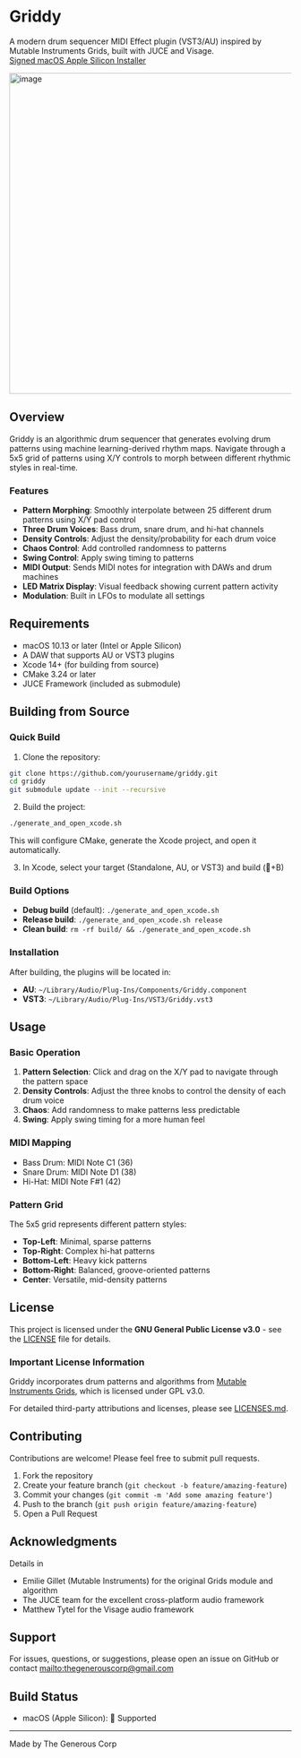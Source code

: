 # Griddy

A modern drum sequencer MIDI Effect plugin (VST3/AU) inspired by Mutable Instruments Grids, built with JUCE and Visage.<br>
[Signed macOS Apple Silicon Installer](https://github.com/danielraffel/Griddy-MIDI-Effect-Plugin/releases/tag/1.0.1)

<img width="630" height="573" alt="image" src="https://github.com/user-attachments/assets/dc2e8f45-2b1b-4c44-9771-f8c14caad771" />


## Overview

Griddy is an algorithmic drum sequencer that generates evolving drum patterns using machine learning-derived rhythm maps. Navigate through a 5x5 grid of patterns using X/Y controls to morph between different rhythmic styles in real-time.

### Features

- **Pattern Morphing**: Smoothly interpolate between 25 different drum patterns using X/Y pad control
- **Three Drum Voices**: Bass drum, snare drum, and hi-hat channels
- **Density Controls**: Adjust the density/probability for each drum voice
- **Chaos Control**: Add controlled randomness to patterns
- **Swing Control**: Apply swing timing to patterns
- **MIDI Output**: Sends MIDI notes for integration with DAWs and drum machines
- **LED Matrix Display**: Visual feedback showing current pattern activity
- **Modulation**: Built in LFOs to modulate all settings 

## Requirements

- macOS 10.13 or later (Intel or Apple Silicon)
- A DAW that supports AU or VST3 plugins
- Xcode 14+ (for building from source)
- CMake 3.24 or later
- JUCE Framework (included as submodule)

## Building from Source

### Quick Build

1. Clone the repository:
```bash
git clone https://github.com/yourusername/griddy.git
cd griddy
git submodule update --init --recursive
```

2. Build the project:
```bash
./generate_and_open_xcode.sh
```

This will configure CMake, generate the Xcode project, and open it automatically.

3. In Xcode, select your target (Standalone, AU, or VST3) and build (+B)

### Build Options

- **Debug build** (default): `./generate_and_open_xcode.sh`
- **Release build**: `./generate_and_open_xcode.sh release`
- **Clean build**: `rm -rf build/ && ./generate_and_open_xcode.sh`

### Installation

After building, the plugins will be located in:
- **AU**: `~/Library/Audio/Plug-Ins/Components/Griddy.component`
- **VST3**: `~/Library/Audio/Plug-Ins/VST3/Griddy.vst3`
  
## Usage

### Basic Operation

1. **Pattern Selection**: Click and drag on the X/Y pad to navigate through the pattern space
2. **Density Controls**: Adjust the three knobs to control the density of each drum voice
3. **Chaos**: Add randomness to make patterns less predictable
4. **Swing**: Apply swing timing for a more human feel

### MIDI Mapping

- Bass Drum: MIDI Note C1 (36)
- Snare Drum: MIDI Note D1 (38)
- Hi-Hat: MIDI Note F#1 (42)

### Pattern Grid

The 5x5 grid represents different pattern styles:
- **Top-Left**: Minimal, sparse patterns
- **Top-Right**: Complex hi-hat patterns
- **Bottom-Left**: Heavy kick patterns
- **Bottom-Right**: Balanced, groove-oriented patterns
- **Center**: Versatile, mid-density patterns

## License

This project is licensed under the **GNU General Public License v3.0** - see the [LICENSE](LICENSE) file for details.

### Important License Information

Griddy incorporates drum patterns and algorithms from [Mutable Instruments Grids](https://github.com/pichenettes/eurorack/tree/master/grids), which is licensed under GPL v3.0.

For detailed third-party attributions and licenses, please see <a href="LICENSES.md" target="_blank">LICENSES.md</a>.

## Contributing

Contributions are welcome! Please feel free to submit pull requests.

1. Fork the repository
2. Create your feature branch (`git checkout -b feature/amazing-feature`)
3. Commit your changes (`git commit -m 'Add some amazing feature'`)
4. Push to the branch (`git push origin feature/amazing-feature`)
5. Open a Pull Request

## Acknowledgments
Details in 
- Emilie Gillet (Mutable Instruments) for the original Grids module and algorithm
- The JUCE team for the excellent cross-platform audio framework
- Matthew Tytel for the Visage audio framework

## Support

For issues, questions, or suggestions, please open an issue on GitHub or contact [mailto:thegenerouscorp@gmail.com](thegenerouscorp@gmail.com)

## Build Status

- macOS (Apple Silicon):  Supported

---

Made by The Generous Corp
